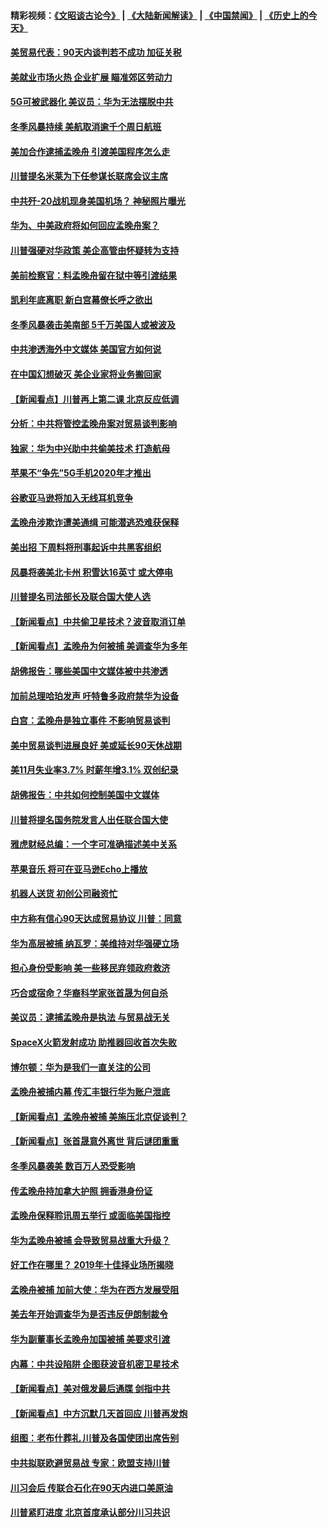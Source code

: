 #### 精彩视频：[《文昭谈古论今》](https://github.com/gfw-breaker/wenzhao/blob/master/README.md?t=12092130) | [《大陆新闻解读》](https://github.com/gfw-breaker/ntdtv-comedy/blob/master/README.md?t=12092130) | [《中国禁闻》](https://github.com/gfw-breaker/ntdtv-news/blob/master/README.md?t=12092130) | [《历史上的今天》](https://github.com/gfw-breaker/today-in-history/blob/master/README.md?t=12092130) 

#### [美贸易代表：90天内谈判若不成功 加征关税](../pages/nsc412/n10900378.md?t=12092130) 

#### [美就业市场火热 企业扩展 瞄准郊区劳动力](../pages/nsc412/n10900194.md?t=12092130) 

#### [5G可被武器化 美议员：华为无法摆脱中共](../pages/nsc412/n10900268.md?t=12092130) 

#### [冬季风暴持续 美航取消逾千个周日航班](../pages/nsc412/n10900103.md?t=12092130) 

#### [美加合作逮捕孟晚舟 引渡美国程序怎么走](../pages/nsc412/n10899536.md?t=12092130) 

#### [川普提名米莱为下任参谋长联席会议主席](../pages/nsc412/n10899819.md?t=12092130) 

#### [中共歼-20战机现身美国机场？ 神秘照片曝光](../pages/nsc412/n10899663.md?t=12092130) 

#### [华为、中美政府将如何回应孟晚舟案？](../pages/nsc412/n10899591.md?t=12092130) 

#### [川普强硬对华政策 美企高管由怀疑转为支持](../pages/nsc412/n10899481.md?t=12092130) 

#### [美前检察官：料孟晚舟留在狱中等引渡结果](../pages/nsc412/n10899248.md?t=12092130) 

#### [凯利年底离职  新白宫幕僚长呼之欲出](../pages/nsc412/n10899433.md?t=12092130) 

#### [冬季风暴袭击美南部 5千万美国人或被波及](../pages/nsc412/n10899143.md?t=12092130) 

#### [中共渗透海外中文媒体 美国官方如何说](../pages/nsc412/n10893253.md?t=12092130) 

#### [在中国幻想破灭 美企业家将业务搬回家](../pages/nsc412/n10899238.md?t=12092130) 

#### [【新闻看点】川普再上第二课 北京反应低调](../pages/nsc412/n10899200.md?t=12092130) 

#### [分析：中共将管控孟晚舟案对贸易谈判影响](../pages/nsc412/n10899115.md?t=12092130) 

#### [独家：华为中兴助中共偷美技术 打造航母](../pages/nsc412/n10899158.md?t=12092130) 

#### [苹果不“争先”5G手机2020年才推出](../pages/nsc412/n10898579.md?t=12092130) 

#### [谷歌亚马逊将加入无线耳机竞争](../pages/nsc412/n10898571.md?t=12092130) 

#### [孟晚舟涉欺诈遭美通缉 可能潜逃恐难获保释](../pages/nsc412/n10898102.md?t=12092130) 

#### [美出招  下周料将刑事起诉中共黑客组织](../pages/nsc412/n10898123.md?t=12092130) 

#### [风暴将袭美北卡州 积雪达16英寸 或大停电](../pages/nsc412/n10898065.md?t=12092130) 

#### [川普提名司法部长及联合国大使人选](../pages/nsc412/n10897945.md?t=12092130) 

#### [【新闻看点】中共偷卫星技术？波音取消订单](../pages/nsc412/n10897878.md?t=12092130) 

#### [【新闻看点】孟晚舟为何被捕 美调查华为多年](../pages/nsc412/n10897596.md?t=12092130) 

#### [胡佛报告：哪些美国中文媒体被中共渗透](../pages/nsc412/n10896480.md?t=12092130) 

#### [加前总理哈珀发声 吁特鲁多政府禁华为设备](../pages/nsc412/n10898039.md?t=12092130) 

#### [白宫：孟晚舟是独立事件 不影响贸易谈判](../pages/nsc412/n10897915.md?t=12092130) 

#### [美中贸易谈判进展良好 美或延长90天休战期](../pages/nsc412/n10897855.md?t=12092130) 

#### [美11月失业率3.7% 时薪年增3.1% 双创纪录](../pages/nsc412/n10897528.md?t=12092130) 

#### [胡佛报告：中共如何控制美国中文媒体](../pages/nsc412/n10896358.md?t=12092130) 

#### [川普将提名国务院发言人出任联合国大使](../pages/nsc412/n10896834.md?t=12092130) 

#### [雅虎财经总编：一个字可准确描述美中关系](../pages/nsc412/n10896917.md?t=12092130) 

#### [苹果音乐 将可在亚马逊Echo上播放](../pages/nsc412/n10896675.md?t=12092130) 

#### [机器人送货 初创公司融资忙](../pages/nsc412/n10896659.md?t=12092130) 

#### [中方称有信心90天达成贸易协议 川普：同意](../pages/nsc412/n10896579.md?t=12092130) 

#### [华为高层被捕 纳瓦罗：美维持对华强硬立场](../pages/nsc412/n10896049.md?t=12092130) 

#### [担心身份受影响 美一些移民弃领政府救济](../pages/nsc412/n10895898.md?t=12092130) 

#### [巧合或宿命？华裔科学家张首晟为何自杀](../pages/nsc412/n10895275.md?t=12092130) 

#### [美议员：逮捕孟晚舟是执法 与贸易战无关](../pages/nsc412/n10895851.md?t=12092130) 

#### [SpaceX火箭发射成功 助推器回收首次失败](../pages/nsc412/n10895996.md?t=12092130) 

#### [博尔顿：华为是我们一直关注的公司](../pages/nsc412/n10895818.md?t=12092130) 

#### [孟晚舟被捕内幕  传汇丰银行华为账户泄底](../pages/nsc412/n10895828.md?t=12092130) 

#### [【新闻看点】孟晚舟被捕 美施压北京促谈判？](../pages/nsc412/n10895382.md?t=12092130) 

#### [【新闻看点】张首晟意外离世 背后谜团重重](../pages/nsc412/n10895539.md?t=12092130) 

#### [冬季风暴袭美 数百万人恐受影响](../pages/nsc412/n10895683.md?t=12092130) 

#### [传孟晚舟持加拿大护照 拥香港身份证](../pages/nsc412/n10895690.md?t=12092130) 

#### [孟晚舟保释聆讯周五举行 或面临美国指控](../pages/nsc412/n10895440.md?t=12092130) 

#### [华为孟晚舟被捕 会导致贸易战重大升级？](../pages/nsc412/n10895349.md?t=12092130) 

#### [好工作在哪里？ 2019年十佳择业场所揭晓](../pages/nsc412/n10893916.md?t=12092130) 

#### [孟晚舟被捕 加前大使：华为在西方发展受阻](../pages/nsc412/n10894033.md?t=12092130) 

#### [美去年开始调查华为是否违反伊朗制裁令](../pages/nsc412/n10335920.md?t=12092130) 

#### [华为副董事长孟晚舟加国被捕 美要求引渡](../pages/nsc412/n10893616.md?t=12092130) 

#### [内幕：中共设陷阱 企图获波音机密卫星技术](../pages/nsc412/n10893761.md?t=12092130) 

#### [【新闻看点】美对俄发最后通牒 剑指中共](../pages/nsc412/n10893354.md?t=12092130) 

#### [【新闻看点】中方沉默几天首回应 川普再发炮](../pages/nsc412/n10893156.md?t=12092130) 

#### [组图：老布什葬礼 川普及各国使团出席告别](../pages/nsc412/n10892998.md?t=12092130) 

#### [中共拟联欧避贸易战 专家：欧盟支持川普](../pages/nsc412/n10893281.md?t=12092130) 

#### [川习会后 传联合石化在90天内进口美原油](../pages/nsc412/n10893241.md?t=12092130) 

#### [川普紧盯进度 北京首度承认部分川习共识](../pages/nsc412/n10893089.md?t=12092130) 

